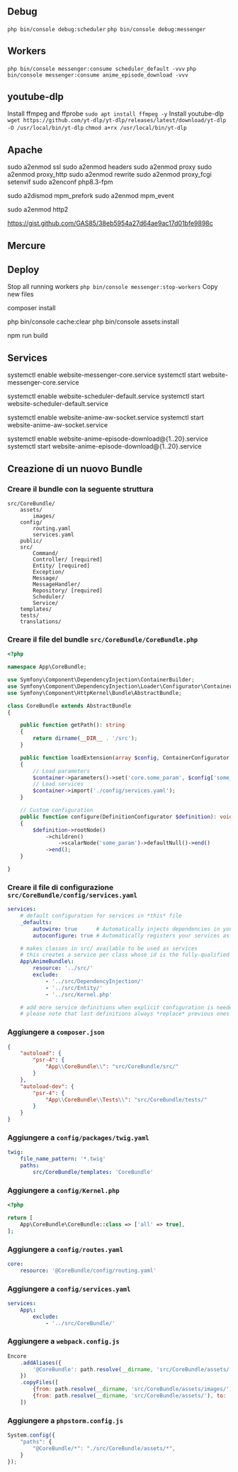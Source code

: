 ## Debug
`php bin/console debug:scheduler`
`php bin/console debug:messenger`

## Workers
`php bin/console messenger:consume scheduler_default -vvv`
`php bin/console messenger:consume anime_episode_download -vvv`

## youtube-dlp
Install ffmpeg and ffprobe
`sudo apt install ffmpeg -y`
Install youtube-dlp
`wget https://github.com/yt-dlp/yt-dlp/releases/latest/download/yt-dlp -O /usr/local/bin/yt-dlp`
`chmod a+rx /usr/local/bin/yt-dlp`

## Apache
sudo a2enmod ssl
sudo a2enmod headers
sudo a2enmod proxy
sudo a2enmod proxy_http
sudo a2enmod rewrite
sudo a2enmod proxy_fcgi setenvif
sudo a2enconf php8.3-fpm

sudo a2dismod mpm_prefork
sudo a2enmod mpm_event

sudo a2enmod http2

https://gist.github.com/GAS85/38eb5954a27d64ae9ac17d01bfe9898c

## Mercure

## Deploy
Stop all running workers `php bin/console messenger:stop-workers`
Copy new files

composer install

php bin/console cache:clear
php bin/console assets:install

npm run build

## Services

systemctl enable website-messenger-core.service
systemctl start website-messenger-core.service

systemctl enable website-scheduler-default.service
systemctl start website-scheduler-default.service

systemctl enable website-anime-aw-socket.service
systemctl start website-anime-aw-socket.service

systemctl enable website-anime-episode-download@{1..20}.service
systemctl start website-anime-episode-download@{1..20}.service

## Creazione di un nuovo Bundle

### Creare il bundle con la seguente struttura
```
src/CoreBundle/
    assets/
        images/
    config/
        routing.yaml
        services.yaml
    public/
    src/
        Command/
        Controller/ [required]
        Entity/ [required]
        Exception/
        Message/
        MessageHandler/
        Repository/ [required]
        Scheduler/
        Service/
    templates/
    tests/
    translations/
```

### Creare il file del bundle `src/CoreBundle/CoreBundle.php`
```php
<?php

namespace App\CoreBundle;

use Symfony\Component\DependencyInjection\ContainerBuilder;
use Symfony\Component\DependencyInjection\Loader\Configurator\ContainerConfigurator;
use Symfony\Component\HttpKernel\Bundle\AbstractBundle;

class CoreBundle extends AbstractBundle
{

    public function getPath(): string
    {
        return dirname(__DIR__ . '/src');
    }

    public function loadExtension(array $config, ContainerConfigurator $container, ContainerBuilder $builder): void
    {
        // Load parameters
        $container->parameters()->set('core.some_param', $config['some_param']);
        // Load services
        $container->import('./config/services.yaml');
    }

    // Custom configuration
    public function configure(DefinitionConfigurator $definition): void
    {
        $definition->rootNode()
            ->children()
                ->scalarNode('some_param')->defaultNull()->end()
            ->end();
    }

}
```

### Creare il file di configurazione `src/CoreBundle/config/services.yaml`
```yaml
services:
    # default configuration for services in *this* file
    _defaults:
        autowire: true      # Automatically injects dependencies in your services.
        autoconfigure: true # Automatically registers your services as commands, event subscribers, etc.

    # makes classes in src/ available to be used as services
    # this creates a service per class whose id is the fully-qualified class name
    App\AnimeBundle\:
        resource: '../src/'
        exclude:
            - '../src/DependencyInjection/'
            - '../src/Entity/'
            - '../src/Kernel.php'

    # add more service definitions when explicit configuration is needed
    # please note that last definitions always *replace* previous ones

```

### Aggiungere a `composer.json`
```json
{
    "autoload": {
        "psr-4": {
            "App\\CoreBundle\\": "src/CoreBundle/src/"
        }
    },
    "autoload-dev": {
        "psr-4": {
            "App\\CoreBundle\\Tests\\": "src/CoreBundle/tests/"
        }
    }
}
```

### Aggiungere a `config/packages/twig.yaml`
```yaml
twig:
    file_name_pattern: '*.twig'
    paths:
        src/CoreBundle/templates: 'CoreBundle'
```

### Aggiungere a `config/Kernel.php`
```php
<?php

return [
    App\CoreBundle\CoreBundle::class => ['all' => true],
];
```

### Aggiungere a `config/routes.yaml`
```yaml
core:
    resource: '@CoreBundle/config/routing.yaml'
```

### Aggiungere a `config/services.yaml`
```yaml
services:
    App\:
        exclude:
            - '../src/CoreBundle/'
```

### Aggiungere a `webpack.config.js`
```javascript
Encore
    .addAliases({
        '@CoreBundle': path.resolve(__dirname, 'src/CoreBundle/assets/'),
    })
    .copyFiles([
        {from: path.resolve(__dirname, 'src/CoreBundle/assets/images/'), to: 'images/[path][name].[hash:8].[ext]', pattern: /\.(png|jpg|jpeg|svg|ico)$/},
        {from: path.resolve(__dirname, 'src/CoreBundle/assets/'), to: '[path][name].[hash:8].[ext]', pattern: /\.json$/},
    ])
```

### Aggiungere a `phpstorm.config.js`
```javascript
System.config({
    "paths": {
        "@CoreBundle/*": "./src/CoreBundle/assets/*",
    }
});
```